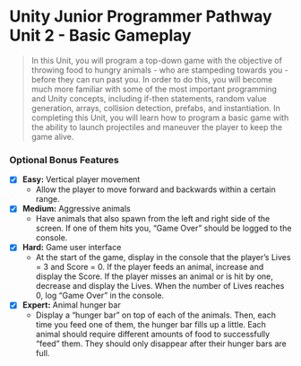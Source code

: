 #  Unity Junior Programmer Pathway Unit 2 - Basic Gameplay

> In this Unit, you will program a top-down game with the objective of throwing food to hungry animals - who are stampeding towards you - before they can run past you. In order to do this, you will become much more familiar with some of the most important programming and Unity concepts, including if-then statements, random value generation, arrays, collision detection, prefabs, and instantiation. In completing this Unit, you will learn how to program a basic game with the ability to launch projectiles and maneuver the player to keep the game alive.

### Optional Bonus Features
- [x] **Easy:** Vertical player movement
    - Allow the player to move forward and backwards within a certain range.
- [x] **Medium:** Aggressive animals
    - Have animals that also spawn from the left and right side of the screen. If one of them hits you, “Game Over” should be logged to the console.
- [x] **Hard:** Game user interface
    - At the start of the game, display in the console that the player’s Lives = 3 and Score = 0. If the player feeds an animal, increase and display the Score. If the player misses an animal or is hit by one, decrease and display the Lives. When the number of Lives reaches 0, log “Game Over” in the console.
- [x] **Expert:** Animal hunger bar
    - Display a “hunger bar” on top of each of the animals. Then, each time you feed one of them, the hunger bar fills up a little. Each animal should require different amounts of food to successfully “feed” them. They should only disappear after their hunger bars are full.
